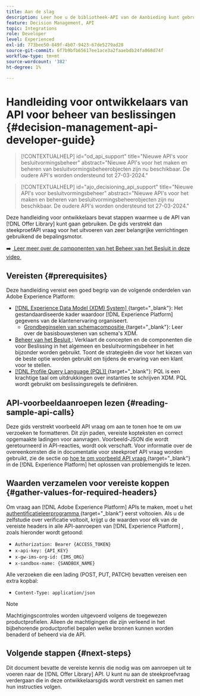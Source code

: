 ```yaml
---
title: Aan de slag
description: Leer hoe u de bibliotheek-API van de Aanbieding kunt gebruiken om toetsbewerkingen uit te voeren met de beslissingsengine.
feature: Decision Management, API
topic: Integrations
role: Developer
level: Experienced
exl-id: 773bee50-849f-4b07-9423-67de5279ad28
source-git-commit: 6f7b9bfb65617ee1ace3a2faaebdb24fa068d74f
workflow-type: tm+mt
source-wordcount: '382'
ht-degree: 1%

---
```


# Handleiding voor ontwikkelaars van API voor beheer van beslissingen {#decision-management-api-developer-guide}

>[!CONTEXTUALHELP]
>id="od_api_support"
>title="Nieuwe API&#39;s voor besluitvormingsbeheer"
>abstract="Nieuwe API&#39;s voor het maken en beheren van besluitvormingsbeheerobjecten zijn nu beschikbaar. De oudere API&#39;s worden ondersteund tot 27-03-2024."

>[!CONTEXTUALHELP]
>id="ajo_decisioning_api_support"
>title="Nieuwe API&#39;s voor besluitvormingsbeheer"
>abstract="Nieuwe API&#39;s voor het maken en beheren van besluitvormingsbeheerobjecten zijn nu beschikbaar. De oudere API&#39;s worden ondersteund tot 27-03-2024."

Deze handleiding voor ontwikkelaars bevat stappen waarmee u de API van [!DNL Offer Library] kunt gaan gebruiken. De gids verstrekt dan steekproefAPI vraag voor het uitvoeren van zeer belangrijke verrichtingen gebruikend de bepalingsmotor.

➡️ [&#x200B; Leer meer over de componenten van het Beheer van het Besluit in deze video &#x200B;](#video)

## Vereisten {#prerequisites}

Deze handleiding vereist een goed begrip van de volgende onderdelen van Adobe Experience Platform:

* [[!DNL Experience Data Model (XDM) System] &#x200B;](https://experienceleague.adobe.com/docs/experience-platform/xdm/home.html?lang=nl){target="_blank"}: Het gestandaardiseerde kader waardoor [!DNL Experience Platform] gegevens van de klantenervaring organiseert.
   * [&#x200B; Grondbeginselen van schemacompositie &#x200B;](https://experienceleague.adobe.com/docs/experience-platform/xdm/schema/composition.html){target="_blank"}: Leer over de basisbouwstenen van schema&#39;s XDM.
* [&#x200B; Beheer van het Besluit &#x200B;](../../../using/offers/get-started/starting-offer-decisioning.md): Verklaart de concepten en de componenten die voor Beslissing in het algemeen en besluitvormingsbeheer in het bijzonder worden gebruikt. Toont de strategieën die voor het kiezen van de beste optie worden gebruikt om tijdens de ervaring van een klant voor te stellen.
* [[!DNL Profile Query Language (PQL)] &#x200B;](https://experienceleague.adobe.com/docs/experience-platform/segmentation/pql/overview.html){target="_blank"}: PQL is een krachtige taal om uitdrukkingen over instanties te schrijven XDM. PQL wordt gebruikt om beslissingsregels te definiëren.

## API-voorbeeldaanroepen lezen {#reading-sample-api-calls}

Deze gids verstrekt voorbeeld API vraag om aan te tonen hoe te om uw verzoeken te formatteren. Dit zijn paden, vereiste kopteksten en correct opgemaakte ladingen voor aanvragen. Voorbeeld-JSON die wordt geretourneerd in API-reacties, wordt ook verschaft. Voor informatie over de overeenkomsten die in documentatie voor steekproef API vraag worden gebruikt, zie de sectie op [&#x200B; hoe te om voorbeeld API vraag &#x200B;](https://experienceleague.adobe.com/docs/experience-platform/landing/troubleshooting.html#how-do-i-format-an-api-request){target="_blank"} in de [!DNL Experience Platform] het oplossen van problemengids te lezen.

## Waarden verzamelen voor vereiste koppen {#gather-values-for-required-headers}

Om vraag aan [!DNL Adobe Experience Platform] APIs te maken, moet u het [&#x200B; authentificatieleerprogramma &#x200B;](https://experienceleague.adobe.com/docs/experience-platform/landing/platform-apis/api-authentication.html){target="_blank"} eerst voltooien. Als u de zelfstudie over verificatie voltooit, krijgt u de waarden voor elk van de vereiste headers in alle API-aanroepen van [!DNL Experience Platform] , zoals hieronder wordt getoond:

* `Authorization: Bearer {ACCESS_TOKEN}`
* `x-api-key: {API_KEY}`
* `x-gw-ims-org-id: {IMS_ORG}`
* `x-sandbox-name: {SANDBOX_NAME}`

Alle verzoeken die een lading (POST, PUT, PATCH) bevatten vereisen een extra kopbal:

* `Content-Type: application/json`

>[!NOTE]
>
>Machtigingscontroles worden uitgevoerd volgens de toegewezen productprofielen. Alleen de machtigingen die zijn verleend in het bijbehorende productprofiel bepalen welke bronnen kunnen worden benaderd of beheerd via de API.

## Volgende stappen {#next-steps}

Dit document bevatte de vereiste kennis die nodig was om aanroepen uit te voeren naar de [!DNL Offer Library] API. U kunt nu aan de steekproefvraag verdergaan die in deze ontwikkelaarsgids wordt verstrekt en samen met hun instructies volgen.
<!--
>[!NOTE]
>
> The In-app messaging channel in Adobe Journey Optimizer uses decision management objects. If your organization uses the in-app messaging channel, then API list requests for objects will include objects created by the in-app messaging service and can be ignored for decision management use cases. Objects created for in-app messages will have `createdBy = "Mobile_Sheliak"`.
-->

<!-- ## How-to video {#video}

The following video is intended to support your understanding of the components of Decision Management.

>[!VIDEO](https://video.tv.adobe.com/v/329919?quality=12) -->

